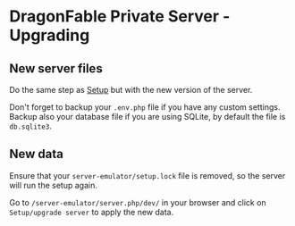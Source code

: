 # DragonFable Private Server - Upgrading

## New server files

Do the same step as [Setup](SETUP.md) but with the new version of the server.

Don't forget to backup your `.env.php` file if you have any custom settings. Backup also your database file if you are using SQLite, by default the file is `db.sqlite3`.

## New data

Ensure that your `server-emulator/setup.lock` file is removed, so the server will run the setup again.

Go to `/server-emulator/server.php/dev/` in your browser and click on `Setup/upgrade server` to apply the new data.